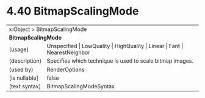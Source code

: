 <html dir="LTR" xmlns:mshelp="http://msdn.microsoft.com/mshelp" xmlns:ddue="http://ddue.schemas.microsoft.com/authoring/2003/5" xmlns:xlink="http://www.w3.org/1999/xlink" xmlns:tool="http://www.microsoft.com/tooltip">

<body>
 <input type="hidden" id="userDataCache" class="userDataStyle">
 <input type="hidden" id="hiddenScrollOffset">
 <img id="dropDownImage" style="display:none; height:0; width:0;" src="../local/drpdown.gif">
 <img id="dropDownHoverImage" style="display:none; height:0; width:0;" src="../local/drpdown_orange.gif">
 <img id="collapseImage" style="display:none; height:0; width:0;" src="../local/collapse.gif">
 <img id="expandImage" style="display:none; height:0; width:0;" src="../local/exp.gif">
 <img id="collapseAllImage" style="display:none; height:0; width:0;" src="../local/collall.gif">
 <img id="expandAllImage" style="display:none; height:0; width:0;" src="../local/expall.gif">
 <img id="copyImage" style="display:none; height:0; width:0;" src="../local/copycode.gif">
 <img id="copyHoverImage" style="display:none; height:0; width:0;" src="../local/copycodeHighlight.gif">
 <div id="header"><h1 class="heading">4.40 BitmapScalingMode</h1></div>

 <div id="mainSection">
 <div id="mainBody">
 <div id="allHistory" class="saveHistory" onsave="saveAll()" onload="loadAll()"></div>
 <p xmlns:wsd="http://wsdev.schemas.microsoft.com/authoring/2008/2" xmlns:msxsl="urn:schemas-microsoft-com:xslt" xmlns:script="urn:script" xmlns:build="urn:build">
 </p>
 <div id="sectionSection0" class="section" name="collapseableSection">
 <content xmlns="http://ddue.schemas.microsoft.com/authoring/2003/5" xmlns:wsd="http://wsdev.schemas.microsoft.com/authoring/2008/2" xmlns:msxsl="urn:schemas-microsoft-com:xslt" xmlns:script="urn:script" xmlns:build="urn:build">
 </content>
 </div>
 <div id="sectionSection1" class="section" name="collapseableSection">
 <content xmlns="http://ddue.schemas.microsoft.com/authoring/2003/5" xmlns:wsd="http://wsdev.schemas.microsoft.com/authoring/2008/2" xmlns:msxsl="urn:schemas-microsoft-com:xslt" xmlns:script="urn:script" xmlns:build="urn:build">
 <table class="ProtocolAuthoredTable" xmlns="">
 <tr><td colspan="2">
<mshelp:link keywords="c0d383e4-fcdb-4546-a06b-81c262fe2a5e" tabindex="0">x:Object</mshelp:link> &gt; <mshelp:link keywords="81aad21d-cffa-4272-9ff6-21fb505a0b37" tabindex="0">BitmapScalingMode</mshelp:link> </td>
 </tr>
 <tr><td colspan="2">
 <b>BitmapScalingMode</b> </td>
 </tr>
 <tr><td><div class="indent0">(usage)</div></td>
 <td><mshelp:link keywords="a8bd5a42-be6b-4b32-bdb3-e7a113a89af2" tabindex="0">Unspecified</mshelp:link> | <mshelp:link keywords="a8bd5a42-be6b-4b32-bdb3-e7a113a89af2" tabindex="0">LowQuality</mshelp:link> | <mshelp:link keywords="a8bd5a42-be6b-4b32-bdb3-e7a113a89af2" tabindex="0">HighQuality</mshelp:link> | <mshelp:link keywords="a8bd5a42-be6b-4b32-bdb3-e7a113a89af2" tabindex="0">Linear</mshelp:link> | <mshelp:link keywords="a8bd5a42-be6b-4b32-bdb3-e7a113a89af2" tabindex="0">Fant</mshelp:link> | <mshelp:link keywords="a8bd5a42-be6b-4b32-bdb3-e7a113a89af2" tabindex="0">NearestNeighbor</mshelp:link></td>
 </tr>
 <tr><td><div class="indent0">(description)</div></td>
 <td>Specifies which technique is used to scale bitmap images.</td>
 </tr>
 <tr><td><div class="indent0">(used by)</div></td>
 <td><mshelp:link keywords="785d6bef-a605-4591-a936-f17ab7d06593" tabindex="0">RenderOptions</mshelp:link></td>
 </tr>
 <tr><td><div class="indent0">[is nullable]</div></td>
 <td>false</td>
 </tr>
 <tr><td><div class="indent0">[text syntax]</div></td>
 <td><mshelp:link keywords="a8bd5a42-be6b-4b32-bdb3-e7a113a89af2" tabindex="0">BitmapScalingModeSyntax</mshelp:link></td>
 </tr>
</table>
 </content>
 </div>
 <!--[if gte IE 5]>
 <tool:tip element="languageFilterToolTip" avoidmouse="false"/>
 <![endif]-->
 </div>
 <a name="feedback"></a><span></span>
 </div>
</body></html>
